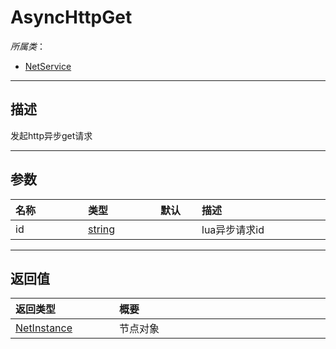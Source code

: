 # AsyncHttpGet

*所属类*：
* [NetService](/Api/Classes/Service/NetService.md)
------------------------------------------------------------------------------------------
## 描述

发起http异步get请求

------------------------------------------------------------------------------------------
## 参数

|<div style="width:100px">名称</div>|<div style="width:100px">类型</div>|<div style="width:50px">默认</div>|<div style="width:350px">描述</div>|
|:---|:---|:---|:---|
|id|[string](/Api/DataType/String.md)||lua异步请求id|

------------------------------------------------------------------------------------------
## 返回值

|<div style="width:150px">返回类型</div>|<div style="width:520px">概要</div>|
|:---|:---|
|[NetInstance](/Api/DataType/NetInstance.md)|节点对象|
